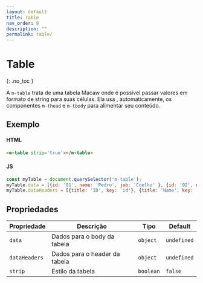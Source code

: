 ```yaml
---
layout: default
title: Table
nav_order: 9
description: ""
permalink: table/
---
```

# Table
{: .no_toc }

A `m-table` trata de uma tabela Macaw onde é possível passar valores em formato de string para suas células. Ela usa , automaticamente, os componentes `m-thead` e `m-tbody` para alimentar seu conteúdo.

## Exemplo

<m-table strip='true' class="mcw-preview"></m-table>
<script>
    const myTable = document.querySelector('m-table');
    myTable.data = [{id: '01', name: 'Pedro', job: 'Coelho' }, {id: '02', name: 'Patrick', job: 50 }];
    myTable.dataHeaders = [{title: 'ID', key: 'id'}, {title: 'Name', key: 'name'}, {title: 'Job', key: 'job'},];
</script>

#### HTML
```html
<m-table strip='true'></m-table>
```

#### JS
```js
const myTable = document.querySelector('m-table');
myTable.data = [{id: '01', name: 'Pedro', job: 'Coelho' }, {id: '02', name: 'Patrick', job: 'Estrela' }];
myTable.dataHeaders = [{title: 'ID', key: 'id'}, {title: 'Name', key: 'name'}, {title: 'Job', key: 'job'},];
```

## Propriedades

| Propriedade  | Descrição                     | Tipo      | Default     |
| ------------ | ----------------------------- | --------- | ----------- |
| `data`       | Dados para o body da tabela   | `object`  | `undefined` |
| `dataHeaders`| Dados para o header da tabela | `object`  | `undefined` |
| `strip`      | Estilo da tabela              | `boolean` | `false`     |